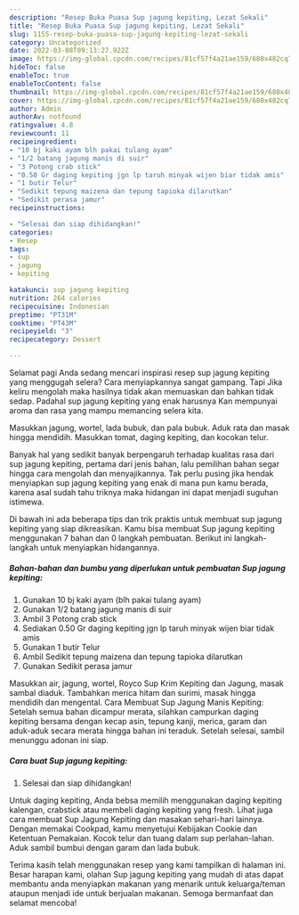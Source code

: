 ```yaml
---
description: "Resep Buka Puasa Sup jagung kepiting, Lezat Sekali"
title: "Resep Buka Puasa Sup jagung kepiting, Lezat Sekali"
slug: 1155-resep-buka-puasa-sup-jagung-kepiting-lezat-sekali
category: Uncategorized
date: 2022-03-08T09:13:27.922Z
image: https://img-global.cpcdn.com/recipes/81cf57f4a21ae159/680x482cq70/sup-jagung-kepiting-foto-resep-utama.jpg
hideToc: false
enableToc: true
enableTocContent: false
thumbnail: https://img-global.cpcdn.com/recipes/81cf57f4a21ae159/680x482cq70/sup-jagung-kepiting-foto-resep-utama.jpg
cover: https://img-global.cpcdn.com/recipes/81cf57f4a21ae159/680x482cq70/sup-jagung-kepiting-foto-resep-utama.jpg
author: Admin
authorAv: notfound
ratingvalue: 4.8
reviewcount: 11
recipeingredient:
- "10 bj kaki ayam blh pakai tulang ayam"
- "1/2 batang jagung manis di suir"
- "3 Potong crab stick"
- "0.50 Gr daging kepiting jgn lp taruh minyak wijen biar tidak amis"
- "1 butir Telur"
- "Sedikit tepung maizena dan tepung tapioka dilarutkan"
- "Sedikit perasa jamur"
recipeinstructions:

- "Selesai dan siap dihidangkan!"
categories:
- Resep
tags:
- sup
- jagung
- kepiting

katakunci: sup jagung kepiting 
nutrition: 264 calories
recipecuisine: Indonesian
preptime: "PT31M"
cooktime: "PT43M"
recipeyield: "3"
recipecategory: Dessert

---
```



Selamat pagi Anda sedang mencari inspirasi resep sup jagung kepiting yang menggugah selera? Cara menyiapkannya sangat gampang. Tapi Jika keliru mengolah maka hasilnya tidak akan memuaskan dan bahkan tidak sedap. Padahal sup jagung kepiting yang enak harusnya Kan mempunyai aroma dan rasa yang mampu memancing selera kita.


Masukkan jagung, wortel, lada bubuk, dan pala bubuk. Aduk rata dan masak hingga mendidih. Masukkan tomat, daging kepiting, dan kocokan telur.

Banyak hal yang sedikit banyak berpengaruh terhadap kualitas rasa dari sup jagung kepiting, pertama dari jenis bahan, lalu pemilihan bahan segar hingga cara mengolah dan menyajikannya. Tak perlu pusing jika hendak menyiapkan sup jagung kepiting yang enak di mana pun kamu berada, karena asal sudah tahu triknya maka hidangan ini dapat menjadi suguhan istimewa.


Di bawah ini ada beberapa tips dan trik praktis untuk membuat sup jagung kepiting yang siap dikreasikan. Kamu bisa membuat Sup jagung kepiting menggunakan 7 bahan dan 0 langkah pembuatan. Berikut ini langkah-langkah untuk menyiapkan hidangannya.

<!--inarticleads1-->

##### Bahan-bahan dan bumbu yang diperlukan untuk pembuatan Sup jagung kepiting:

1. Gunakan 10 bj kaki ayam (blh pakai tulang ayam)
1. Gunakan 1/2 batang jagung manis di suir
1. Ambil 3 Potong crab stick
1. Sediakan 0.50 Gr daging kepiting jgn lp taruh minyak wijen biar tidak amis
1. Gunakan 1 butir Telur
1. Ambil Sedikit tepung maizena dan tepung tapioka dilarutkan
1. Gunakan Sedikit perasa jamur


Masukkan air, jagung, wortel, Royco Sup Krim Kepiting dan Jagung, masak sambal diaduk. Tambahkan merica hitam dan surimi, masak hingga mendidih dan mengental. Cara Membuat Sup Jagung Manis Kepiting: Setelah semua bahan dicampur merata, silahkan campurkan daging kepiting bersama dengan kecap asin, tepung kanji, merica, garam dan aduk-aduk secara merata hingga bahan ini teraduk. Setelah selesai, sambil menunggu adonan ini siap. 

<!--inarticleads2-->

##### Cara buat Sup jagung kepiting:


1. Selesai dan siap dihidangkan!

Untuk daging kepiting, Anda bebsa memilih menggunakan daging kepiting kalengan, crabstick atau membeli daging kepiting yang fresh. Lihat juga cara membuat Sup Jagung Kepiting dan masakan sehari-hari lainnya. Dengan memakai Cookpad, kamu menyetujui Kebijakan Cookie dan Ketentuan Pemakaian. Kocok telur dan tuang dalam sup perlahan-lahan. Aduk sambil bumbui dengan garam dan lada bubuk. 

Terima kasih telah menggunakan resep yang kami tampilkan di halaman ini. Besar harapan kami, olahan Sup jagung kepiting yang mudah di atas dapat membantu anda menyiapkan makanan yang menarik untuk keluarga/teman ataupun menjadi ide untuk berjualan makanan. Semoga bermanfaat dan selamat mencoba!

